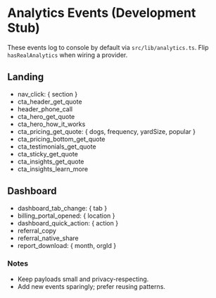 # Analytics Events (Development Stub)

These events log to console by default via `src/lib/analytics.ts`. Flip `hasRealAnalytics` when wiring a provider.

## Landing
- nav_click: { section }
- cta_header_get_quote
- header_phone_call
- cta_hero_get_quote
- cta_hero_how_it_works
- cta_pricing_get_quote: { dogs, frequency, yardSize, popular }
- cta_pricing_bottom_get_quote
- cta_testimonials_get_quote
- cta_sticky_get_quote
- cta_insights_get_quote
- cta_insights_learn_more

## Dashboard
- dashboard_tab_change: { tab }
- billing_portal_opened: { location }
- dashboard_quick_action: { action }
- referral_copy
- referral_native_share
- report_download: { month, orgId }

### Notes
- Keep payloads small and privacy-respecting.
- Add new events sparingly; prefer reusing patterns.